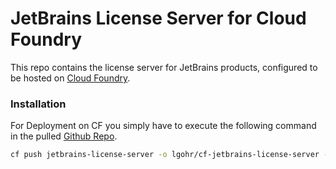 # JetBrains License Server for Cloud Foundry

This repo contains the license server for JetBrains products, configured to be hosted on [Cloud Foundry](https://github.com/cloudfoundry/).

### Installation
For Deployment on CF you simply have to execute the following command in the pulled [Github Repo](https://github.com/elgohr/cf-jetbrains-license-server).

```bash
cf push jetbrains-license-server -o lgohr/cf-jetbrains-license-server -m 1024M -k 512M
```


